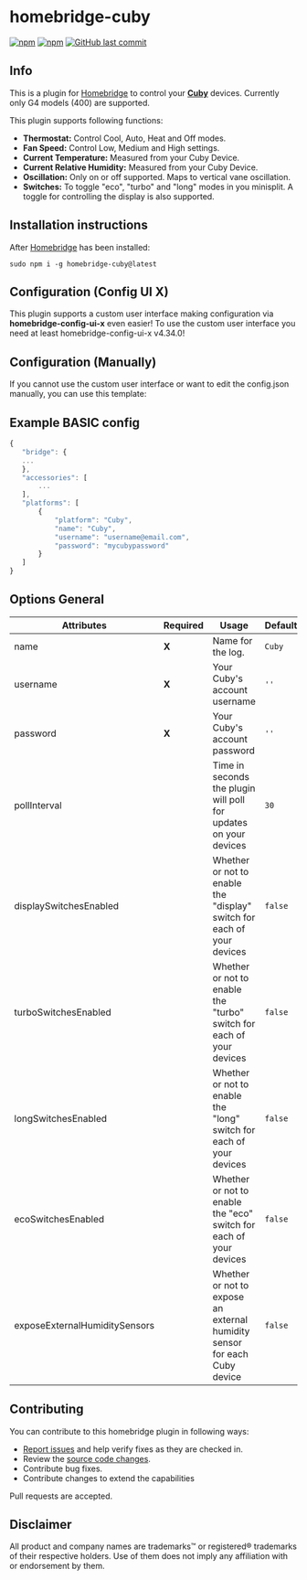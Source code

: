 # homebridge-cuby

[![npm](https://img.shields.io/npm/v/homebridge-cuby.svg?style=flat-square)](https://www.npmjs.com/package/homebridge-cuby)
[![npm](https://img.shields.io/npm/dt/homebridge-cuby.svg?style=flat-square)](https://www.npmjs.com/package/homebridge-cuby)
[![GitHub last commit](https://img.shields.io/github/last-commit/mtflud/homebridge-cuby.svg?style=flat-square)](https://github.com/mtflud/homebridge-cuby)

## Info

This is a plugin for [Homebridge](https://github.com/nfarina/homebridge) to control your [**Cuby**](https://cuby.mx/collections/cuby) devices. Currently only G4 models (400) are supported.

This plugin supports following functions:

- **Thermostat:** Control Cool, Auto, Heat and Off modes.
- **Fan Speed:** Control Low, Medium and High settings.
- **Current Temperature:** Measured from your Cuby Device.
- **Current Relative Humidity:** Measured from your Cuby Device.
- **Oscillation:** Only on or off supported. Maps to vertical vane oscillation.
- **Switches:** To toggle "eco", "turbo" and "long" modes in you minisplit. A toggle for controlling the display is also supported.

## Installation instructions

After [Homebridge](https://github.com/nfarina/homebridge) has been installed:

```sudo npm i -g homebridge-cuby@latest```


## Configuration (Config UI X)

This plugin supports a custom user interface making configuration via **homebridge-config-ui-x** even easier! To use the custom user interface you need at least homebridge-config-ui-x v4.34.0!


## Configuration (Manually)

If you cannot use the custom user interface or want to edit the config.json manually, you can use this template:

## Example BASIC config

 ```javascript
{
    "bridge": {
    ...
    },
    "accessories": [
        ...
    ], 
    "platforms": [
        {
            "platform": "Cuby",
            "name": "Cuby",
            "username": "username@email.com",
            "password": "mycubypassword"
        }
    ]
}

 ```

## Options General

| **Attributes** | **Required** | **Usage**                                                                 | **Default** | **Options** |
|----------------|--------------|---------------------------------------------------------------------------|-------------|-------------|
| name           | **X** | Name for the log.                                                         | `Cuby`      
| username       | **X** | Your Cuby's account username                                              | `''`        | N/A
| password       | **X** | Your Cuby's account password                                              | `''`        | N/A
| pollInterval           |  | Time in seconds the plugin will poll for updates on your devices          | `30`        | N/A
| displaySwitchesEnabled          |  | Whether or not to enable the "display" switch for each of your devices    | `false`     | `true`, `false`
| turboSwitchesEnabled          |  | Whether or not to enable the "turbo" switch for each of your devices      | `false`     | `true`, `false`
| longSwitchesEnabled          |  | Whether or not to enable the "long" switch for each of your devices       | `false`     | `true`, `false`
| ecoSwitchesEnabled          |  | Whether or not to enable the "eco" switch for each of your devices        | `false`     | `true`, `false`
| exposeExternalHumiditySensors          |  | Whether or not to expose an external humidity sensor for each Cuby device | `false`     | `true`, `false`


## Contributing

You can contribute to this homebridge plugin in following ways:

- [Report issues](https://github.com/mtflud/homebridge-cuby/issues) and help verify fixes as they are checked in.
- Review the [source code changes](https://github.com/mtflud/homebridge-cuby/pulls).
- Contribute bug fixes.
- Contribute changes to extend the capabilities

Pull requests are accepted.

## Disclaimer

All product and company names are trademarks™ or registered® trademarks of their respective holders. Use of them does not imply any affiliation with or endorsement by them.
